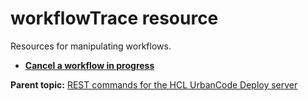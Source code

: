 # workflowTrace resource

Resources for manipulating workflows.

-   **[Cancel a workflow in progress](../../com.udeploy.api.doc/topics/rest_cli_workflowtrace_put.md)**  


**Parent topic:** [REST commands for the HCL UrbanCode Deploy server](../../com.udeploy.reference.doc/topics/rest_api_ref_commands.md)

